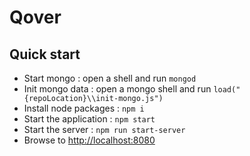 # Qover

## Quick start

- Start mongo : open a shell and run ```mongod```
- Init mongo data : open a mongo shell and run ```load("{repoLocation}\\init-mongo.js")```
- Install node packages : ```npm i```
- Start the application : ```npm start```
- Start the server : ```npm run start-server```
- Browse to <a href="http://localhost:8080" target="_blank">http://localhost:8080</a>
